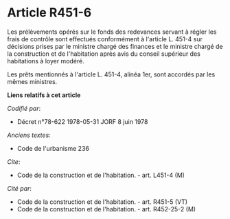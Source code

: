 # Article R451-6

Les prélèvements opérés sur le fonds des redevances servant à régler les frais de contrôle sont effectués conformément à
l'article L. 451-4 sur décisions prises par le ministre chargé des finances et le ministre chargé de la construction et de
l'habitation après avis du conseil supérieur des habitations à loyer modéré.

Les prêts mentionnés à l'article L. 451-4, alinéa 1er, sont accordés par les mêmes ministres.

**Liens relatifs à cet article**

_Codifié par_:

  - Décret n°78-622 1978-05-31 JORF 8 juin 1978

_Anciens textes_:

  - Code de l'urbanisme 236

_Cite_:

  - Code de la construction et de l'habitation. - art. L451-4 (M)

_Cité par_:

  - Code de la construction et de l'habitation. - art. R451-5 (VT)
  - Code de la construction et de l'habitation. - art. R452-25-2 (M)
